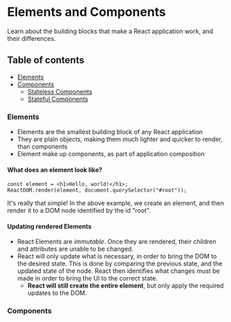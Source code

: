 # Elements and Components

Learn about the building blocks that make a React application work, and their differences.

## Table of contents

* [Elements](#elements)
* [Components](#components)
    * [Stateless Components]()
    * [Stateful Components]()

### <a name="elements">Elements</a>

* Elements are the smallest building block of any React application
* They are plain objects, making them much lighter and quicker to render, than components
* Element make up components, as part of application composition

#### What does an element look like?

    const element = <h1>Hello, world!</h1>;
    ReactDOM.render(element, document.querySelector("#root"));

It's really that simple! In the above example, we create an element, and then render it to a DOM node identified by the
id "root".

#### Updating rendered Elements

* React Elements are *immutable*. Once they are rendered, their children and attributes are unable to be changed.
* React will only update what is necessary, in order to bring the DOM to the desired state. This is done by comparing
  the previous state, and the updated state of the node. React then identifies what changes must be made in order to
  bring the UI to the correct state.
    * **React will still create the entire element**, but only apply the required updates to the DOM.

### <a name="components">Components</a>
